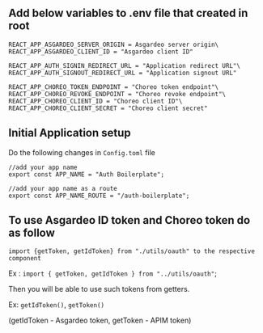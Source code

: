 ## Add below variables to .env file that created in root

```
REACT_APP_ASGARDEO_SERVER_ORIGIN = Asgardeo server origin\
REACT_APP_ASGARDEO_CLIENT_ID = "Asgardeo client ID"

REACT_APP_AUTH_SIGNIN_REDIRECT_URL = "Application redirect URL"\
REACT_APP_AUTH_SIGNOUT_REDIRECT_URL = "Application signout URL"

REACT_APP_CHOREO_TOKEN_ENDPOINT = "Choreo token endpoint"\
REACT_APP_CHOREO_REVOKE_ENDPOINT = "Choreo revoke endpoint"\
REACT_APP_CHOREO_CLIENT_ID = "Choreo client ID"\
REACT_APP_CHOREO_CLIENT_SECRET = "Choreo client secret"
```

## Initial Application setup

Do the following changes in `Config.toml` file

```
//add your app name
export const APP_NAME = "Auth Boilerplate";

//add your app name as a route
export const APP_NAME_ROUTE = "/auth-boilerplate";
```

## To use Asgardeo ID token and Choreo token do as follow

```
import {getToken, getIdToken} from "./utils/oauth" to the respective component
```

Ex : `import { getToken, getIdToken } from "../utils/oauth"`;

Then you will be able to use such tokens from getters.

Ex: `getIdToken()`, `getToken()`

(getIdToken - Asgardeo token, getToken - APIM token)
